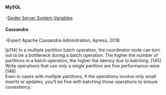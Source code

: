 
#### MySQL

-[Spider Server System Variables](https://mariadb.com/kb/en/library/spider-server-status-variables/)




#### Cassandra

-Expert Apache Cassandra Adminitration, Apress, 2018.

[p114]
   In a multiple partition batch operation, the coordinator node can turn out to be a bottleneck during a batch operation. The higher the number of partitions in a batch operation, the higher the latency due to batching.
[145]   
   Write operations that use only a single partition are fine performance-wise.
[146]   
   Even in cases with multiple partitions, if the operations involve only small inserts or updates, you’ll be fine with batching those operations to ensure consistency.
